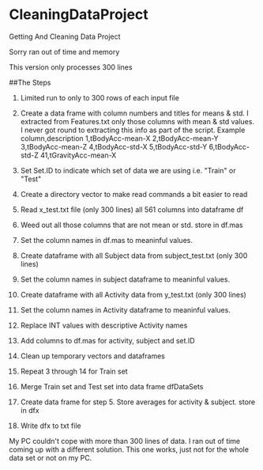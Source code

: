 # CleaningDataProject
Getting And Cleaning Data Project


Sorry ran out of time and memory

This version only processes 300 lines

##The Steps

1. Limited run to only to 300 rows of each input file
2. Create a data frame with column numbers and titles for means & std. I extracted from Features.txt only those columns with mean & std values. I never got round to extracting this info as part of the script.
      Example
        column,description 
        1,tBodyAcc-mean-X
        2,tBodyAcc-mean-Y
        3,tBodyAcc-mean-Z
        4,tBodyAcc-std-X
        5,tBodyAcc-std-Y
        6,tBodyAcc-std-Z
        41,tGravityAcc-mean-X
  
3. Set Set.ID to indicate which set of data we are using i.e. "Train" or "Test"
4. Create a directory vector to make read commands a bit easier to read
5. Read x_test.txt file (only 300 lines) all 561 columns into dataframe df
6. Weed out all those columns that are not mean or std. store in df.mas
7. Set the column names in df.mas to meaninful values.
8. Create dataframe with all Subject data from subject_test.txt (only 300 lines)
9. Set the column names in subject dataframe to meaninful values.
10. Create dataframe with all Activity data from y_test.txt (only 300 lines)
11. Set the column names in Activity dataframe to meaninful values.
12. Replace INT values with descriptive Activity names
13. Add columns to df.mas for activity, subject and set.ID
14. Clean up temporary vectors and dataframes

15. Repeat 3 through 14 for Train set

16. Merge Train set and Test set into data frame dfDataSets

17. Create data frame for step 5. Store averages for activity & subject. store in dfx
18. Write dfx to txt file

My PC couldn't cope with more than 300 lines of data. I ran out of time coming up with a different solution.
This one works, just not for the whole data set or not on my PC.

